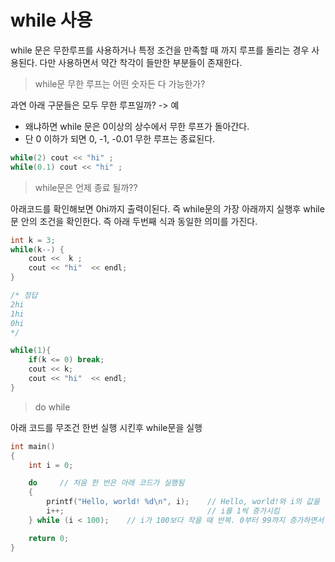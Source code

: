 # while 사용

while 문은 무한루프를 사용하거나 특정 조건을 만족할 때 까지 루프를 돌리는 경우 사용된다. 다만 사용하면서 약간 착각이 들만한 부분들이 존재한다.

> while문 무한 루프는 어떤 숫자든 다 가능한가?

과연 아래 구문들은 모두 무한 루프일까? -> 예 
- 왜냐하면 while 문은 0이상의 상수에서 무한 루프가 돌아간다.
- 단 0 이하가 되면 0, -1, -0.01 무한 루프는 종료된다.
```c++
while(2) cout << "hi" ; 
while(0.1) cout << "hi" ; 
```

> while문은 언제 종료 될까??

아래코드를 확인해보면 0hi까지 출력이된다. 즉 while문의 가장 아래까지 실행후
while문 안의 조건을 확인한다. 즉 아래 두번째 식과 동일한 의미를 가진다.

```c++
int k = 3;
while(k--) {
    cout <<  k ;
    cout << "hi"  << endl;
} 

/* 정답
2hi
1hi
0hi 
*/

while(1){
    if(k <= 0) break;
    cout << k;
    cout << "hi"  << endl;
}
```

> do while

아래 코드를 무조건 한번 실행 시킨후 while문을 실행

``` C
int main()
{
    int i = 0;

    do     // 처음 한 번은 아래 코드가 실행됨
    {
        printf("Hello, world! %d\n", i);    // Hello, world!와 i의 값을 함께 출력
        i++;                                // i를 1씩 증가시킴
    } while (i < 100);    // i가 100보다 작을 때 반복. 0부터 99까지 증가하면서 100번 반복

    return 0;
}

```